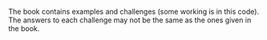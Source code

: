 The book contains examples and challenges (some working is in this code). The answers to each challenge may not be the same as the ones given in the book.
